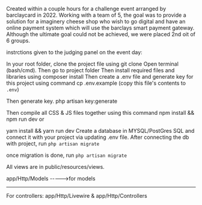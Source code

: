 
Created within a couple hours for a challenge event arranged by barclaycard in 2022. Working with a team of 5, the goal was to provide a solution for a imaginery cheese shop who wish to go digital and have an online payment system which will use the barclays smart payment gateway.
Although the ultimate goal could not be achieved, we were placed 2nd oit of 6 groups.


instrctions given to the judging panel on the event day:

In your root folder, clone the project file using git clone
Open terminal (bash/cmd). Then go to project folder
Then install required files and libraries using
composer install
Then create a .env file and generate key for this project using command
cp .env.example (copy this file's contents to ```.env```)

Then generate key.
php artisan key:generate

Then compile all CSS & JS files together using this command
npm install && npm run dev
or

yarn install && yarn run dev
Create a database in MYSQL/PostGres SQL and connect it with your project via updating .env file.
After connecting the db with project,
run
```php artisan migrate```

once migration is done, run
```php artisan migrate```

All views are in public/resources/views.


app/Http/Models  ----->for models

------------------
For controllers:
app/Http/Livewire
&
app/Http/Controllers


